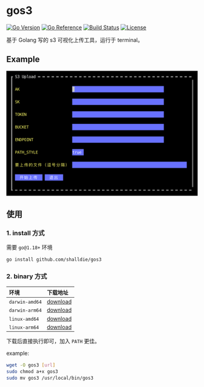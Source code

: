 # gos3

[![Go Version](https://img.shields.io/github/go-mod/go-version/shalldie/gos3?label=go&logo=go&style=flat-square)](https://github.com/shalldie/gos3)
[![Go Reference](https://pkg.go.dev/badge/github.com/shalldie/gos3.svg)](https://pkg.go.dev/github.com/shalldie/gos3)
[![Build Status](https://img.shields.io/github/workflow/status/shalldie/gos3/ci?label=build&logo=github&style=flat-square)](https://github.com/shalldie/gos3/actions)
[![License](https://img.shields.io/github/license/shalldie/gos3?logo=github&style=flat-square)](https://github.com/shalldie/gos3)

基于 Golang 写的 s3 可视化上传工具，运行于 terminal。

## Example

<img src="./cover.png" width="700">

## 使用

### 1. install 方式

需要 `go@1.18+` 环境

```bash
go install github.com/shalldie/gos3
```

### 2. binary 方式

| 环境           | 下载地址                                                                                |
| :------------- | :-------------------------------------------------------------------------------------- |
| `darwin-amd64` | [download](https://github.com/shalldie/gos3/releases/download/latest/gos3.darwin-amd64) |
| `darwin-arm64` | [download](https://github.com/shalldie/gos3/releases/download/latest/gos3.darwin-arm64) |
| `linux-amd64`  | [download](https://github.com/shalldie/gos3/releases/download/latest/gos3.linux-amd64)  |
| `linux-arm64`  | [download](https://github.com/shalldie/gos3/releases/download/latest/gos3.linux-arm64)  |

下载后直接执行即可，加入 `PATH` 更佳。

example:

```bash
wget -O gos3 [url]
sudo chmod a+x gos3
sudo mv gos3 /usr/local/bin/gos3
```
